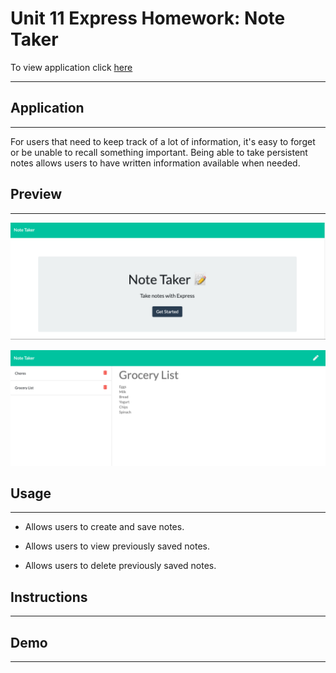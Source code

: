 # Unit 11 Express Homework: Note Taker
To view application click [here](https://limitless-scrubland-31066.herokuapp.com/)
- - - -
## Application
- - - -

For users that need to keep track of a lot of information, it's easy to forget or be unable to recall something important. Being able to take persistent notes allows users to have written information available when needed.

## Preview
- - - -
![picture alt](preview1.png)

![picture alt](preview2.png)



## Usage
- - - -

* Allows users to create and save notes.

* Allows users to view previously saved notes.

* Allows users to delete previously saved notes.

## Instructions
- - - -

## Demo
- - - -
